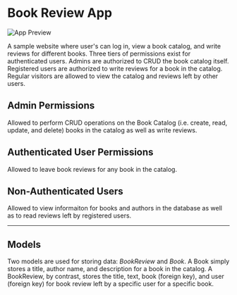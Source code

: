 # Book Review App

![App Preview](/assets/images/screenshot.jpg "user interface")

A sample website where user's can log in, view a book catalog, and write reviews for different books.  Three tiers of permissions exist for authenticated users.  Admins are authorized to CRUD the book catalog itself.  Registered users are authorized to write reviews for a book in the catalog.  Regular visitors are allowed to view the catalog and reviews left by other users.

## Admin Permissions

Allowed to perform CRUD operations on the Book Catalog (i.e. create, read, update, and delete) books in the catalog as well as write reviews.

## Authenticated User Permissions

Allowed to leave book reviews for any book in the catalog.

## Non-Authenticated Users

Allowed to view informaiton for books and authors in the database as well as to read reviews left by registered users.

*** 

## Models

Two models are used for storing data: *BookReview* and *Book*.  A Book simply stores a title, author name, and description for a book in the catalog.  A BookReview, by contrast, stores the title, text, book (foreign key), and user (foreign key) for book review left by a specific user for a specific book.

